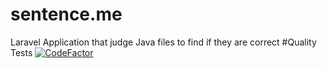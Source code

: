 # sentence.me
Laravel Application that judge Java files to find if they are correct
#Quality Tests
[![CodeFactor](https://www.codefactor.io/repository/github/antoniopaco/sentence.me/badge)](https://www.codefactor.io/repository/github/antoniopaco/sentence.me)
